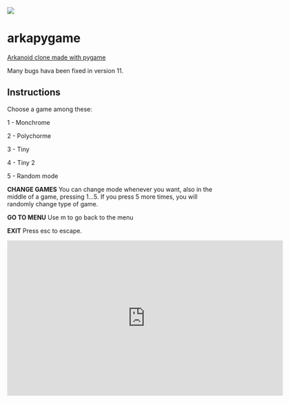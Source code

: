 <img src="https://i1.wp.com/pythonprogramming.altervista.org/wp-content/uploads/2020/07/particles.png?w=499&ssl=1">
<h1>arkapygame</h1>
<a href="https://pythonprogramming.altervista.org/particles-in-arkapygame-v-10-0">Arkanoid clone made with pygame</a>


Many bugs hava been fixed in version 11.

<h2>Instructions</h2>

Choose a game among these:

1 - Monchrome

2 - Polychorme

3 - Tiny

4 - Tiny 2

5 - Random mode


<b>CHANGE GAMES</b>
You can change mode whenever you want, also in the middle of a game, pressing 1...5.
If you press 5 more times, you will randomly change type of game.

<b>GO TO MENU</b>
Use m to go back to the menu

<b>EXIT</b>
Press esc to escape.

<iframe width="640" height="360" src="https://www.youtube.com/embed/dd40cmjOJj0" frameborder="0" allow="accelerometer; autoplay; encrypted-media; gyroscope; picture-in-picture" allowfullscreen></iframe>
